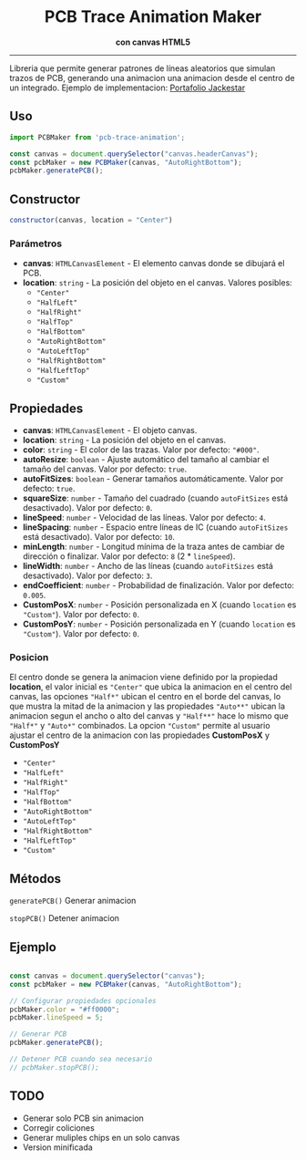 <h1 align="center">PCB Trace Animation Maker</h1>
<p align="center"><b>con canvas HTML5</b></p>
<hr/>

Libreria que permite generar patrones de líneas aleatorios que simulan trazos de PCB, generando una animacion una animacion desde el centro de un integrado. Ejemplo de implementacion: [Portafolio Jackestar](https://jackestar.netlify.app/)

<!-- ## Instalación -->

<!-- usando npm:

```bash
npm install pcb-maker
``` -->

## Uso

```javascript
import PCBMaker from 'pcb-trace-animation';

const canvas = document.querySelector("canvas.headerCanvas");
const pcbMaker = new PCBMaker(canvas, "AutoRightBottom");
pcbMaker.generatePCB();
```

## Constructor

```javascript
constructor(canvas, location = "Center")
```

### Parámetros

- **canvas**: `HTMLCanvasElement` - El elemento canvas donde se dibujará el PCB.
- **location**: `string` - La posición del objeto en el canvas. Valores posibles:
  - `"Center"`
  - `"HalfLeft"`
  - `"HalfRight"`
  - `"HalfTop"`
  - `"HalfBottom"`
  - `"AutoRightBottom"`
  - `"AutoLeftTop"`
  - `"HalfRightBottom"`
  - `"HalfLeftTop"`
  - `"Custom"`

## Propiedades

- **canvas**: `HTMLCanvasElement` - El objeto canvas.
- **location**: `string` - La posición del objeto en el canvas.
- **color**: `string` - El color de las trazas. Valor por defecto: `"#000"`.
- **autoResize**: `boolean` - Ajuste automático del tamaño al cambiar el tamaño del canvas. Valor por defecto: `true`.
- **autoFitSizes**: `boolean` - Generar tamaños automáticamente. Valor por defecto: `true`.
- **squareSize**: `number` - Tamaño del cuadrado (cuando `autoFitSizes` está desactivado). Valor por defecto: `0`.
- **lineSpeed**: `number` - Velocidad de las líneas. Valor por defecto: `4`.
- **lineSpacing**: `number` - Espacio entre líneas de IC (cuando `autoFitSizes` está desactivado). Valor por defecto: `10`.
- **minLength**: `number` - Longitud mínima de la traza antes de cambiar de dirección o finalizar. Valor por defecto: `8` (2 * `lineSpeed`).
- **lineWidth**: `number` - Ancho de las líneas (cuando `autoFitSizes` está desactivado). Valor por defecto: `3`.
- **endCoefficient**: `number` - Probabilidad de finalización. Valor por defecto: `0.005`.
- **CustomPosX**: `number` - Posición personalizada en X (cuando `location` es `"Custom"`). Valor por defecto: `0`.
- **CustomPosY**: `number` - Posición personalizada en Y (cuando `location` es `"Custom"`). Valor por defecto: `0`.

### Posicion

El centro donde se genera la animacion viene definido por la propiedad **location**, el valor inicial es `"Center"` que ubica la animacion en el centro del canvas, las opciones `"Half*"` ubican el centro en el borde del canvas, lo que mustra la mitad de la animacion y las propiedades `"Auto**"` ubican la animacion segun el ancho o alto del canvas y `"Half**"` hace lo mismo que `"Half*"` y `"Auto*"` combinados. La opcion `"Custom"` permite al usuario ajustar el centro de la animacion con las propiedades **CustomPosX** y **CustomPosY**
  - `"Center"`
  - `"HalfLeft"`
  - `"HalfRight"`
  - `"HalfTop"`
  - `"HalfBottom"`
  - `"AutoRightBottom"`
  - `"AutoLeftTop"`
  - `"HalfRightBottom"`
  - `"HalfLeftTop"`
  - `"Custom"`


## Métodos

`generatePCB()` Generar animacion

`stopPCB()` Detener animacion

## Ejemplo

```javascript

const canvas = document.querySelector("canvas");
const pcbMaker = new PCBMaker(canvas, "AutoRightBottom");

// Configurar propiedades opcionales
pcbMaker.color = "#ff0000";
pcbMaker.lineSpeed = 5;

// Generar PCB
pcbMaker.generatePCB();

// Detener PCB cuando sea necesario
// pcbMaker.stopPCB();
```

## TODO

- Generar solo PCB sin animacion
- Corregir coliciones
- Generar muliples chips en un solo canvas
- Version minificada